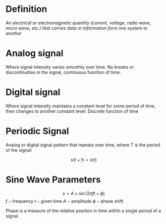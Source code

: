 # Definition

*An electrical or electromagnetic quantity (current, voltage, radio wave, micro wave, etc.) that carries data or information form one system to another*

# Analog signal

Where signal intensity varies smoothly over time. No breaks or discontinuities in the signal, continuous function of time.

# Digital signal

Where signal intensity maintains a constant level for some period of time, then changes to another constant level. Discrete function of time

# Periodic Signal

Analog or digital signal pattern that repeats over time, where T is the period of the signal:

$$s(t+t)=s(t)$$

# Sine Wave Parameters

$$s=A\times\sin(2\pi f t + \phi)$$
$f - \text{frequency}$
$t - \text{given time}$
$A - \text{amplitude}$
$\phi - \text{phase shift}$

Phase is a measure of the relative position in time within a single period of a signal.


